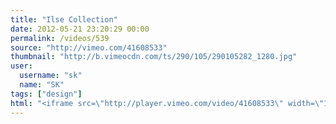 ```yaml
---
title: "Ilse Collection"
date: 2012-05-21 23:20:29 00:00
permalink: /videos/539
source: "http://vimeo.com/41608533"
thumbnail: "http://b.vimeocdn.com/ts/290/105/290105282_1280.jpg"
user:
  username: "sk"
  name: "SK"
tags: ["design"]
html: "<iframe src=\"http://player.vimeo.com/video/41608533\" width=\"1280\" height=\"720\" frameborder=\"0\" webkitallowfullscreen mozallowfullscreen allowfullscreen></iframe>"
---
```


